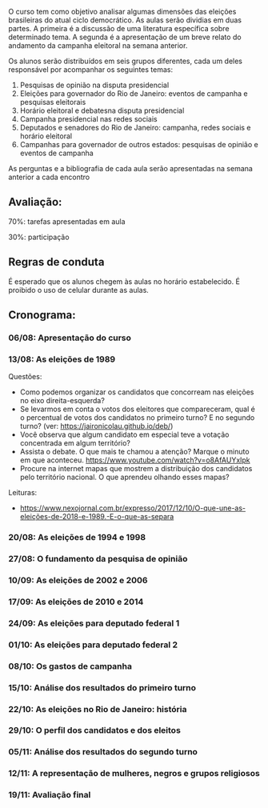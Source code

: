 O curso tem como objetivo analisar algumas dimensões das eleições brasileiras do atual ciclo democrático. As aulas serão dividias em duas partes. A primeira é a discussão de uma literatura específica sobre determinado tema. A segunda é a apresentação de um breve relato do andamento da campanha eleitoral na semana anterior. 

Os alunos serão distribuídos em seis grupos diferentes, cada um deles responsável por acompanhar os seguintes temas:

1. Pesquisas de opinião na disputa presidencial
2. Eleições para governador do Rio de Janeiro: eventos de campanha e pesquisas eleitorais
3. Horário eleitoral e debatesna disputa presidencial
4. Campanha presidencial nas redes sociais
5. Deputados e senadores do Rio de Janeiro: campanha, redes sociais e horário eleitoral
6. Campanhas para governador de outros estados: pesquisas de opinião e eventos de campanha

As perguntas e a bibliografia de cada aula serão apresentadas na semana anterior a cada encontro

## Avaliação:
70%: tarefas apresentadas em aula

30%: participação

## Regras de conduta
É esperado que os alunos chegem às aulas no horário estabelecido.  É proibido o uso de celular durante as aulas.

## Cronograma:

### 06/08: Apresentação do curso

### 13/08: As eleições de 1989

Questões: 
- Como podemos organizar os candidatos que concorream nas eleições no eixo direita-esquerda?
- Se levarmos em conta o votos dos eleitores que compareceram, qual é o percentual de votos dos candidatos no primeiro turno? E no segundo turno? (ver: https://jaironicolau.github.io/deb/)
- Você observa que algum candidato em especial teve a votação concentrada em algum território?  
- Assista o debate. O que mais te chamou a atenção? Marque o minuto em que aconteceu. https://www.youtube.com/watch?v=o8AfAUYxIpk
- Procure na internet mapas que mostrem a distribuição dos candidatos pelo território nacional. O que aprendeu olhando esses mapas? 

Leituras: 
- https://www.nexojornal.com.br/expresso/2017/12/10/O-que-une-as-eleições-de-2018-e-1989.-E-o-que-as-separa

### 20/08: As eleições de 1994 e 1998

### 27/08: O fundamento da pesquisa de opinião

### 10/09: As eleições de 2002 e 2006

### 17/09: As eleições de 2010 e 2014

### 24/09: As eleições para deputado federal 1

### 01/10: As eleições para deputado federal 2

### 08/10: Os gastos de campanha

### 15/10: Análise dos resultados do primeiro turno

### 22/10: As eleições no Rio de Janeiro: história

### 29/10: O perfil dos candidatos e dos eleitos

### 05/11: Análise dos resultados do segundo turno

### 12/11:  A representação de mulheres, negros e grupos religiosos

### 19/11: Avaliação final








